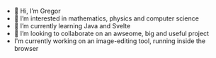 - 👋 Hi, I’m Gregor
- 👀 I’m interested in mathematics, physics and computer science
- 🌱 I’m currently learning Java and Svelte
- 💞️ I’m looking to collaborate on an awseome, big and useful project
- I'm currently working on an image-editing tool, running inside the browser

<!---
Gregor-code/Gregor-code is a ✨ special ✨ repository because its `README.md` (this file) appears on your GitHub profile.
You can click the Preview link to take a look at your changes.
--->
